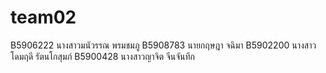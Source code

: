 # team02
B5906222 นางสาวมนัวรรณ  พรมชมภู
B5908783 นายกฤษฎา จฉิมา
B5902200 นางสาวโดมฤดี รัตนโกสุมภ์
B5900428 นางสาวญาจิต จีนจันทึก
